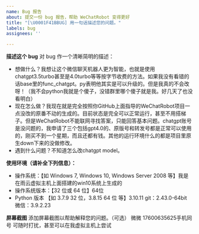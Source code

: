 ```yaml
---
name: Bug 报告
about: 提交一份 bug 报告，帮助 WeChatRobot 变得更好
title: "[\U0001F41BBUG] 用一句话描述您的问题。"
labels: bug
assignees: ''

---
```


**描述这个 bug**
对 bug 作一个清晰简明的描述：
- 想做什么？我想让这个微信聊天机器人更为智能，也就是使用chatgpt3.5turbo甚至是4.0turbo等等按字节收费的方法。如果我没有看错的话base里的func_chatgpt。py表明他其实是可以升级的。但是我真的不会改呀！（我不会python我就是个傻子，没错群里哪个傻子就是我。好几天了也没看明白）
- 现在怎么做？我现在就是完全按照你GitHub上面指导的WeChatRobot项目一点没改的原番不动的生成的。目前状态是完全可以正常运行，甚至不用搭梯子。但是WeChatRobot不能联网寻找答案，只能回答基本问题。chatgpt账号是没问题的，我申请了三个包括gpt4.0的、原版号和转发号都是正常可以使用的，刚买不到一个星期，而且还都有钱。其他的运行环境什么的都是项目里原生down下来的没做修改。
- 遇到什么问题？不知道怎么改chatgpt model。

**使用环境（请补全下列信息）：**
- 操作系统：【如 Windows 7, Windows 10, Windows Server 2008 等】我是在雨云虚拟主机上面搭建的win10系统上生成的
- 操作系统版本：【32 位或 64 位】64位 
- Python 版本 【如 3.7.9 32 位，3.8.15 64 位 等】3.10.11 git：2.43.0-64bit 微信：3.9.2.23

**屏幕截图**
添加屏幕截图以帮助解释您的问题。（可选）
微微 17600635625手机同号 可随时打扰，甚至可以在我虚拟主机上尝试
